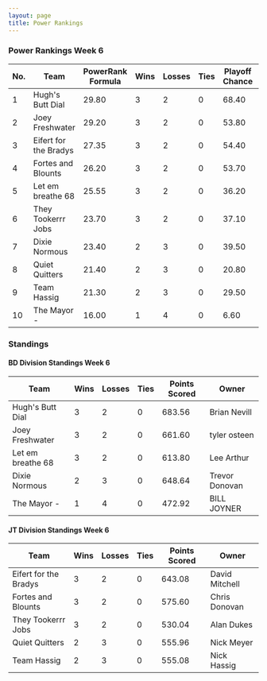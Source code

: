 ```yaml
---
layout: page
title: Power Rankings
---
```


### Power Rankings Week 6

|   No. | Team                   |   PowerRank Formula |   Wins |   Losses |   Ties |   Playoff Chance |   Points Scored | Owner           |
|-------|------------------------|---------------------|--------|----------|--------|------------------|-----------------|-----------------|
|     1 | Hugh's  Butt Dial      |               29.80 |      3 |        2 |      0 |            68.40 |          683.56 | Brian Nevill    |
|     2 | Joey Freshwater        |               29.20 |      3 |        2 |      0 |            53.80 |          661.60 | tyler osteen    |
|     3 | Eifert  for the Bradys |               27.35 |      3 |        2 |      0 |            54.40 |          643.08 | David Mitchell  |
|     4 | Fortes and Blounts     |               26.20 |      3 |        2 |      0 |            53.70 |          575.60 | Chris Donovan   |
|     5 | Let em breathe 68      |               25.55 |      3 |        2 |      0 |            36.20 |          613.80 | Lee Arthur      |
|     6 | They Tookerrr Jobs     |               23.70 |      3 |        2 |      0 |            37.10 |          530.04 | Alan Dukes      |
|     7 | Dixie Normous          |               23.40 |      2 |        3 |      0 |            39.50 |          648.64 | Trevor  Donovan |
|     8 | Quiet Quitters         |               21.40 |      2 |        3 |      0 |            20.80 |          555.96 | Nick Meyer      |
|     9 | Team  Hassig           |               21.30 |      2 |        3 |      0 |            29.50 |          555.08 | Nick Hassig     |
|    10 | The Mayor -            |               16.00 |      1 |        4 |      0 |             6.60 |          472.92 | BILL JOYNER     |

### Standings

#### BD Division Standings Week 6

| Team              |   Wins |   Losses |   Ties |   Points Scored | Owner           |
|-------------------|--------|----------|--------|-----------------|-----------------|
| Hugh's  Butt Dial |      3 |        2 |      0 |          683.56 | Brian Nevill    |
| Joey Freshwater   |      3 |        2 |      0 |          661.60 | tyler osteen    |
| Let em breathe 68 |      3 |        2 |      0 |          613.80 | Lee Arthur      |
| Dixie Normous     |      2 |        3 |      0 |          648.64 | Trevor  Donovan |
| The Mayor -       |      1 |        4 |      0 |          472.92 | BILL JOYNER     |

#### JT Division Standings Week 6

| Team                   |   Wins |   Losses |   Ties |   Points Scored | Owner          |
|------------------------|--------|----------|--------|-----------------|----------------|
| Eifert  for the Bradys |      3 |        2 |      0 |          643.08 | David Mitchell |
| Fortes and Blounts     |      3 |        2 |      0 |          575.60 | Chris Donovan  |
| They Tookerrr Jobs     |      3 |        2 |      0 |          530.04 | Alan Dukes     |
| Quiet Quitters         |      2 |        3 |      0 |          555.96 | Nick Meyer     |
| Team  Hassig           |      2 |        3 |      0 |          555.08 | Nick Hassig    |
